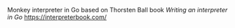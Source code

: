 Monkey interpreter in Go based on Thorsten Ball book _Writing an interpreter in Go_ https://interpreterbook.com/
